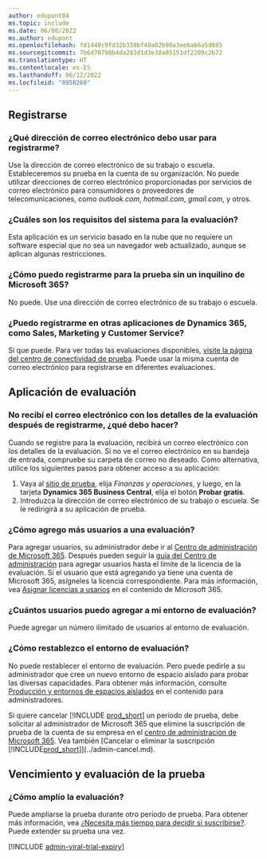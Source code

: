 ```yaml
---
author: edupont04
ms.topic: include
ms.date: 06/08/2022
ms.author: edupont
ms.openlocfilehash: fd1448c9fd32b359bf40a02b90a3ee6a66a5d685
ms.sourcegitcommit: 7b6d70798b4da283d1d3e38a05151df2209c2b72
ms.translationtype: HT
ms.contentlocale: es-ES
ms.lasthandoff: 06/12/2022
ms.locfileid: "8950260"
---
```

## <a name="sign-up"></a>Registrarse

### <a name="which-email-address-i-should-use-to-sign-up"></a>¿Qué dirección de correo electrónico debo usar para registrarme?

Use la dirección de correo electrónico de su trabajo o escuela. Estableceremos su prueba en la cuenta de su organización. No puede utilizar direcciones de correo electrónico proporcionadas por servicios de correo electrónico para consumidores o proveedores de telecomunicaciones, como *outlook.com*, *hotmail.com*, *gmail.com*, y otros.  

### <a name="what-are-the-system-requirements-for-the-trial"></a>¿Cuáles son los requisitos del sistema para la evaluación?

Esta aplicación es un servicio basado en la nube que no requiere un software especial que no sea un navegador web actualizado, aunque se aplican algunas restricciones.  

### <a name="how-do-i-sign-up-for-the-trial-without-a-microsoft-365-tenant"></a>¿Cómo puedo registrarme para la prueba sin un inquilino de Microsoft 365?

No puede. Use una dirección de correo electrónico de su trabajo o escuela.

### <a name="can-i-sign-up-for-other-dynamics-365-apps-such-as-sales-marketing-and-customer-service"></a>¿Puedo registrarme en otras aplicaciones de Dynamics 365, como Sales, Marketing y Customer Service?

Sí que puede. Para ver todas las evaluaciones disponibles, [visite la página del centro de conectividad de prueba](https://dynamics.microsoft.com/dynamics-365-free-trial). Puede usar la misma cuenta de correo electrónico para registrarse en diferentes evaluaciones.<!-- However, it is not possible to have multiple apps on the same trial site. Each trial will be on a different org and URL. The trial data won’t be shared across apps.-->

## <a name="trial-app"></a>Aplicación de evaluación

### <a name="i-didnt-receive-the-trial-details-email-after-signing-up-what-should-i-do"></a>No recibí el correo electrónico con los detalles de la evaluación después de registrarme, ¿qué debo hacer?

Cuando se registre para la evaluación, recibirá un correo electrónico con los detalles de la evaluación. Si no ve el correo electrónico en su bandeja de entrada, compruebe su carpeta de correo no deseado. Como alternativa, utilice los siguientes pasos para obtener acceso a su aplicación:

1. Vaya al [sitio de prueba](https://go.microsoft.com/fwlink/?linkid=847861), elija *Finanzas y operaciones*, y luego, en la tarjeta **Dynamics 365 Business Central**, elija el botón **Probar gratis**.  
2. Introduzca la dirección de correo electrónico de su trabajo o escuela. Se le redirigirá a su aplicación de prueba.  

### <a name="how-do-i-add-more-users-to-a-trial"></a>¿Cómo agrego más usuarios a una evaluación?

Para agregar usuarios, su administrador debe ir al [Centro de administración de Microsoft 365](https://admin.microsoft.com). Después pueden seguir la [guía del Centro de administración](/microsoft-365/admin/add-users/add-users) para agregar usuarios hasta el límite de la licencia de la evaluación. Si el usuario que está agregando ya tiene una cuenta de Microsoft 365, asígneles la licencia correspondiente. Para más información, vea [Asignar licencias a usarios](/microsoft-365/admin/manage/assign-licenses-to-users) en el contenido de Microsoft 365.

### <a name="how-many-users-can-i-add-to-my-trial-environment"></a>¿Cuántos usuarios puedo agregar a mi entorno de evaluación?

Puede agregar un número ilimitado de usuarios al entorno de evaluación.

### <a name="how-do-i-reset-the-trial-environment"></a>¿Cómo restablezco el entorno de evaluación?

No puede restablecer el entorno de evaluación. Pero puede pedirle a su administrador que cree un nuevo entorno de espacio aislado para probar las diversas capacidades. Para obtener más información, consulte [Producción y entornos de espacios aislados](/dynamics365/business-central/dev-itpro/administration/environment-types) en el contenido para administradores.  

Si quiere cancelar [!INCLUDE [prod_short](prod_short.md)] un período de prueba, debe solicitar al administrador de Microsoft 365 que elimine la suscripción de prueba de la cuenta de su empresa en el [centro de administración de Microsoft 365](https://admin.microsoft.com/). Vea también [Cancelar o eliminar la suscripción [!INCLUDE[prod_short](prod_short.md)]](../admin-cancel.md).  

## <a name="trial-expiration-and-extension"></a>Vencimiento y evaluación de la prueba

### <a name="how-do-i-extend-the-trial"></a>¿Cómo amplío la evaluación?

Puede ampliarse la prueba durante otro período de prueba. Para obtener más información, vea [¿Necesita más tiempo para decidir si suscribirse?](../admin-extend-trial.md). Puede extender su prueba una vez.

[!INCLUDE [admin-viral-trial-expiry](admin-viral-trial-expiry.md)]

